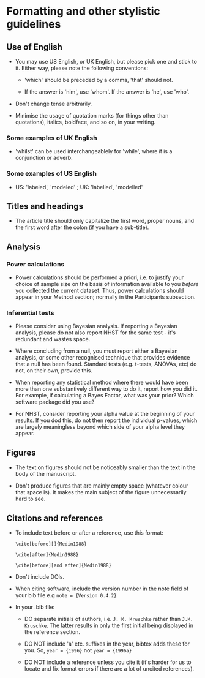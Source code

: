 # Formatting and other stylistic guidelines

## Use of English

- You may use US English, or UK English, but please pick one and stick to it. Either way, please note the following conventions:

	- 'which' should be preceded by a comma, 'that' should not.

	-  If the answer is 'him', use 'whom'. If the answer is 'he', use 'who'.

- Don't change tense arbitrarily. 

- Minimise the usage of quotation marks (for things other than quotations), italics, boldface, and so on, in your writing.

### Some examples of UK English

- 'whilst' can be used interchangeablely for 'while', where it is a conjunction or adverb.

### Some examples of US English

- US: 'labeled', 'modeled' ; UK: 'labelled', 'modelled'

## Titles and headings

- The article title should only capitalize the first word, proper nouns, and the first word after the colon (if you have a sub-title).

## Analysis

### Power calculations

- Power calculations should be performed a priori, i.e. to justify your choice of sample size on the basis of information available to you _before_ you collected the current dataset. Thus, power calculations should appear in your Method section; normally in the Participants subsection.

### Inferential tests

- Please consider using Bayesian analysis. If reporting a Bayesian analysis, please do not also report NHST for the same test - it's redundant and wastes space.

- Where concluding from a null, you must report either a Bayesian analysis, or some other recognised technique that provides evidence that a null has been found. Standard tests (e.g. t-tests, ANOVAs, etc) do not, on their own, provide this.

- When reporting any statistical method where there would have been more than one substantively different way to do it, report how you did it. For example, if calculating a Bayes Factor, what was your prior? Which software package did you use?

- For NHST, consider reporting your alpha value at the beginning of your results. If you dod this, do not then report the individual p-values, which are largely meaningless beyond which side of your alpha level they appear.

## Figures

- The text on figures should not be noticeably smaller than the text in the body of the manuscript.

- Don't produce figures that are mainly empty space (whatever colour that space is). It makes the main subject of the figure unnecessarily hard to see.

## Citations and references

- To include text before or after a reference, use this format:

	`\cite[before][]{Medin1988}`

	`\cite[after]{Medin1988}`

	`\cite[before][and after]{Medin1988}`

- Don't include DOIs.

- When citing software, include the version number in the note field of your bib file e.g
`note = {Version 0.4.2}`

- In your .bib file:

	- DO separate initials of authors, i.e. `J. K. Kruschke` rather than `J.K. Kruschke`. The latter results in only the first initial being displayed in the reference section.

	- DO NOT include 'a' etc. suffixes in the year, bibtex adds these for you. So, `year = {1996}` not `year = {1996a}`

	- DO NOT include a reference unless you cite it (it's harder for us to locate and fix format errors if there are a lot of uncited references).
